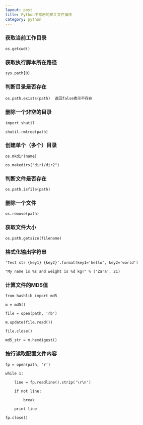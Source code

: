 ```yaml
---
layout: post
title: Python中常用的相关文件操作
category: python
---
```


### 获取当前工作目录

    os.getcwd()

### 获取执行脚本所在路径

    sys.path[0]

### 判断目录是否存在

    os.path.exists(path)  返回false表示不存在

### 删除一个非空的目录

    import shutil

    shutil.rmtree(path)

### 创建单个（多个）目录

    os.mkdir(name)

    os.makedirs("dir1/dir2")

### 判断文件是否存在

    os.path.isfile(path)

### 删除一个文件

    os.remove(path)

### 获取文件大小

    os.path.getsize(filename)

### 格式化输出字符串

    'Test str {key1} {key2}'.format(key1='hello', key2='world')

    "My name is %s and weight is %d kg!" % ('Zara', 21)

### 计算文件的MD5值

    from hashlib import md5

    m = md5()

    file = open(path, 'rb')

    m.update(file.read())

    file.close()

    md5_str = m.hexdigest()

### 按行读取配置文件内容

    fp = open(path, 'r')

    while 1:

        line = fp.readline().strip('\r\n')

        if not line:

            break

        print line

    fp.close()

